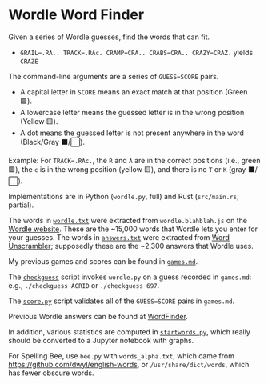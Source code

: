 # Wordle Word Finder

Given a series of Wordle guesses, find the words that can fit.

* `GRAIL=.RA.. TRACK=.RAc. CRAMP=CRA.. CRABS=CRA.. CRAZY=CRAZ.` yields `CRAZE`

The command-line arguments are a series of `GUESS=SCORE` pairs.

* A capital letter in `SCORE` means an exact match at that position (Green 🟩).
* A lowercase letter means the guessed letter is in the wrong position (Yellow 🟨).
* A dot means the guessed letter is not present anywhere in the word (Black/Gray ⬛/⬜).

Example: For `TRACK=.RAc.`,
the `R` and `A` are in the correct positions (i.e., green 🟩),
the `c` is in the wrong position (yellow 🟨),
and there is no `T` or `K` (gray ⬛/⬜).

Implementations are in Python (`wordle.py`, full)
and Rust (`src/main.rs`, partial).

The words in [`wordle.txt`](./wordle.txt) were extracted from `wordle.blahblah.js`
on the [Wordle website](https://www.nytimes.com/games/wordle/index.html).
These are the ~15,000 words that Wordle lets you enter for your guesses.
The words in [`answers.txt`](./answers.txt) were extracted from
[Word Unscrambler](https://www.wordunscrambler.net/word-list/wordle-word-list);
supposedly these are the ~2,300 answers that Wordle uses.

My previous games and scores can be found in [`games.md`](./games.md).

The [`checkguess`](./checkguess) script invokes `wordle.py`
on a guess recorded in `games.md`:
e.g., `./checkguess ACRID` or `./checkguess 697`.

The [`score.py`](./score.py) script validates
all of the `GUESS=SCORE` pairs in `games.md`.

Previous Wordle answers can be found at
[WordFinder](https://wordfinder.yourdictionary.com/wordle/answers/).

In addition, various statistics are computed in [`startwords.py`](./startwords.py),
which really should be converted to a Jupyter notebook with graphs.

For Spelling Bee, use `bee.py` with `words_alpha.txt`,
which came from <https://github.com/dwyl/english-words>,
or `/usr/share/dict/words`, which has fewer obscure words.
